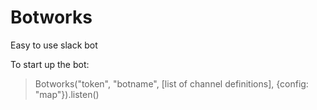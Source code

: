 # Botworks

Easy to use slack bot

To start up the bot:

> Botworks("token", "botname", [list of channel definitions], {config: "map"}).listen()